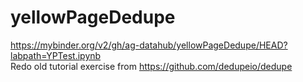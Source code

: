 # yellowPageDedupe
https://mybinder.org/v2/gh/ag-datahub/yellowPageDedupe/HEAD?labpath=YPTest.ipynb
<br>
Redo old tutorial exercise from https://github.com/dedupeio/dedupe
